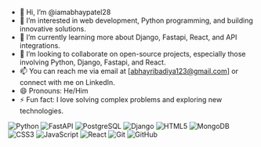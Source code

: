 - 👋 Hi, I’m @iamabhaypatel28
- 👀 I’m interested in web development, Python programming, and building innovative solutions.
- 🌱 I’m currently learning more about Django, Fastapi, React, and API integrations.
- 💞️ I’m looking to collaborate on open-source projects, especially those involving Python, Django, Fastapi, and React.
- 📫 You can reach me via email at [abhayribadiya123@gmail.com] or connect with me on LinkedIn.
- 😄 Pronouns: He/Him
- ⚡ Fun fact: I love solving complex problems and exploring new technologies.


![Python](https://img.shields.io/badge/-Python-3776AB?logo=python&logoColor=fff)
![FastAPI](https://img.shields.io/badge/-FastApi-059487?logo=fastapi&logoColor=fff)
![PostgreSQL](https://img.shields.io/badge/-PostgreSQL-2F5B7D?logo=postgresql&logoColor=fff)
![Django](https://img.shields.io/badge/-Django-092E20?logo=django&logoColor=fff)
![HTML5](https://img.shields.io/badge/-HTML5-E34F26?logo=html5&logoColor=fff)
![MongoDB](https://img.shields.io/badge/-MongoDB-138947?logo=mongodb&logoColor=fff)
![CSS3](https://img.shields.io/badge/-CSS3-1572B6?logo=css3)
![JavaScript](https://img.shields.io/badge/-JavaScript-F7DF1E?logo=javascript&logoColor=000)
![React](https://img.shields.io/badge/-React-61DAFB?logo=react&logoColor=000)
![Git](https://img.shields.io/badge/-Git-CB492F?logo=git&logoColor=fff)
![GitHub](https://img.shields.io/badge/-GitHub-1A1818?logo=github&logoColor=fff)
